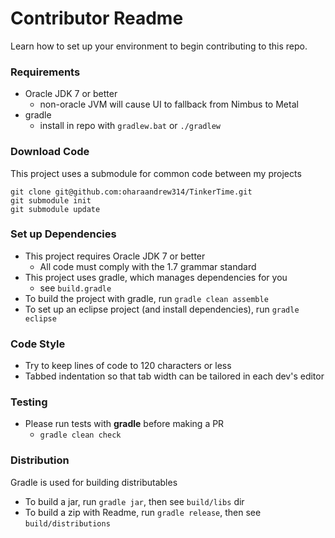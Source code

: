 Contributor Readme
==================

Learn how to set up your environment to begin contributing to this repo.

### Requirements
- Oracle JDK 7 or better
  - non-oracle JVM will cause UI to fallback from Nimbus to Metal
- gradle
  - install in repo with `gradlew.bat` or `./gradlew`

### Download Code
This project uses a submodule for common code between my projects
```
git clone git@github.com:oharaandrew314/TinkerTime.git
git submodule init
git submodule update
```

### Set up Dependencies

- This project requires Oracle JDK 7 or better
  - All code must comply with the 1.7 grammar standard
- This project uses gradle, which manages dependencies for you
  - see `build.gradle`
- To build the project with gradle, run `gradle clean assemble`
- To set up an eclipse project (and install dependencies), run `gradle eclipse`

### Code Style
- Try to keep lines of code to 120 characters or less
- Tabbed indentation so that tab width can be tailored in each dev's editor

### Testing
- Please run tests with **gradle** before making a PR
  - `gradle clean check`

### Distribution
Gradle is used for building distributables
- To build a jar, run `gradle jar`, then see `build/libs` dir
- To build a zip with Readme, run `gradle release`, then see `build/distributions`



 

